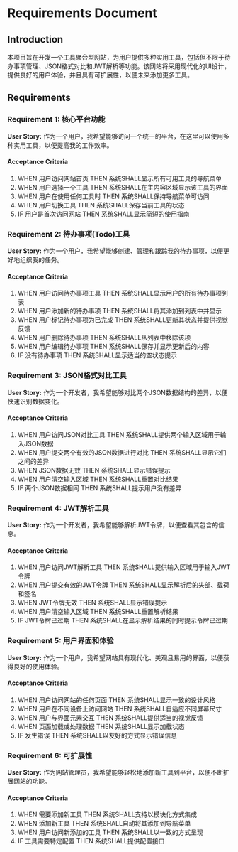 # Requirements Document

## Introduction

本项目旨在开发一个工具聚合型网站，为用户提供多种实用工具，包括但不限于待办事项管理、JSON格式对比和JWT解析等功能。该网站将采用现代化的UI设计，提供良好的用户体验，并且具有可扩展性，以便未来添加更多工具。

## Requirements

### Requirement 1: 核心平台功能

**User Story:** 作为一个用户，我希望能够访问一个统一的平台，在这里可以使用多种实用工具，以便提高我的工作效率。

#### Acceptance Criteria

1. WHEN 用户访问网站首页 THEN 系统SHALL显示所有可用工具的导航菜单
2. WHEN 用户选择一个工具 THEN 系统SHALL在主内容区域显示该工具的界面
3. WHEN 用户在使用任何工具时 THEN 系统SHALL保持导航菜单可访问
4. WHEN 用户切换工具 THEN 系统SHALL保存当前工具的状态
5. IF 用户是首次访问网站 THEN 系统SHALL显示简短的使用指南

### Requirement 2: 待办事项(Todo)工具

**User Story:** 作为一个用户，我希望能够创建、管理和跟踪我的待办事项，以便更好地组织我的任务。

#### Acceptance Criteria

1. WHEN 用户访问待办事项工具 THEN 系统SHALL显示用户的所有待办事项列表
2. WHEN 用户添加新的待办事项 THEN 系统SHALL将其添加到列表中并显示
3. WHEN 用户标记待办事项为已完成 THEN 系统SHALL更新其状态并提供视觉反馈
4. WHEN 用户删除待办事项 THEN 系统SHALL从列表中移除该项
5. WHEN 用户编辑待办事项 THEN 系统SHALL保存并显示更新后的内容
6. IF 没有待办事项 THEN 系统SHALL显示适当的空状态提示

### Requirement 3: JSON格式对比工具

**User Story:** 作为一个开发者，我希望能够对比两个JSON数据结构的差异，以便快速识别数据变化。

#### Acceptance Criteria

1. WHEN 用户访问JSON对比工具 THEN 系统SHALL提供两个输入区域用于输入JSON数据
2. WHEN 用户提交两个有效的JSON数据进行对比 THEN 系统SHALL显示它们之间的差异
3. WHEN JSON数据无效 THEN 系统SHALL显示错误提示
4. WHEN 用户清空输入区域 THEN 系统SHALL重置对比结果
5. IF 两个JSON数据相同 THEN 系统SHALL提示用户没有差异

### Requirement 4: JWT解析工具

**User Story:** 作为一个开发者，我希望能够解析JWT令牌，以便查看其包含的信息。

#### Acceptance Criteria

1. WHEN 用户访问JWT解析工具 THEN 系统SHALL提供输入区域用于输入JWT令牌
2. WHEN 用户提交有效的JWT令牌 THEN 系统SHALL显示解析后的头部、载荷和签名
3. WHEN JWT令牌无效 THEN 系统SHALL显示错误提示
4. WHEN 用户清空输入区域 THEN 系统SHALL重置解析结果
5. IF JWT令牌已过期 THEN 系统SHALL在显示解析结果的同时提示令牌已过期

### Requirement 5: 用户界面和体验

**User Story:** 作为一个用户，我希望网站具有现代化、美观且易用的界面，以便获得良好的使用体验。

#### Acceptance Criteria

1. WHEN 用户访问网站的任何页面 THEN 系统SHALL显示一致的设计风格
2. WHEN 用户在不同设备上访问网站 THEN 系统SHALL自适应不同屏幕尺寸
3. WHEN 用户与界面元素交互 THEN 系统SHALL提供适当的视觉反馈
4. WHEN 页面加载或处理数据 THEN 系统SHALL显示加载状态
5. IF 发生错误 THEN 系统SHALL以友好的方式显示错误信息

### Requirement 6: 可扩展性

**User Story:** 作为网站管理员，我希望能够轻松地添加新工具到平台，以便不断扩展网站的功能。

#### Acceptance Criteria

1. WHEN 需要添加新工具 THEN 系统SHALL支持以模块化方式集成
2. WHEN 添加新工具 THEN 系统SHALL自动将其添加到导航菜单
3. WHEN 用户访问新添加的工具 THEN 系统SHALL以一致的方式呈现
4. IF 工具需要特定配置 THEN 系统SHALL提供配置接口